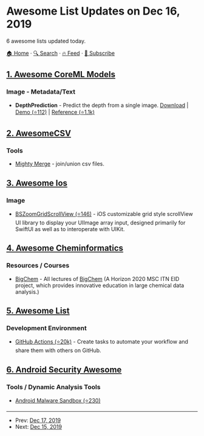 # Awesome List Updates on Dec 16, 2019

6 awesome lists updated today.

[🏠 Home](/README.md) · [🔍 Search](https://test.trackawesomelist.com/search/) · [🔥 Feed](https://test.trackawesomelist.com/feed.xml) · [📮 Subscribe](https://trackawesomelist.us17.list-manage.com/subscribe?u=d2f0117aa829c83a63ec63c2f&id=36a103854c)



## [1. Awesome CoreML Models](/content/likedan/Awesome-CoreML-Models/README.md)

### Image - Metadata/Text

*   **DepthPrediction** - Predict the depth from a single image. [Download](https://developer.apple.com/machine-learning/models/) | [Demo (⭐112)](https://github.com/tucan9389/DepthPrediction-CoreML) | [Reference (⭐1.1k)](https://github.com/iro-cp/FCRN-DepthPrediction)

## [2. AwesomeCSV](/content/secretGeek/AwesomeCSV/README.md)

### Tools

*   [Mighty Merge](https://mightymerge.io/) - join/union csv files.

## [3. Awesome Ios](/content/vsouza/awesome-ios/README.md)

### Image

*   [BSZoomGridScrollView (⭐146)](https://github.com/boraseoksoon/BSZoomGridScrollView) - iOS customizable grid style scrollView UI library to display your UIImage array input, designed primarily for SwiftUI as well as to interoperate with UIKit.

## [4. Awesome Cheminformatics](/content/hsiaoyi0504/awesome-cheminformatics/README.md)

### Resources / Courses

*   [BigChem](http://bigchem.eu/alllectures) - All lectures of [BigChem](http://bigchem.eu/) (A Horizon 2020 MSC ITN EID project, which provides innovative education in large chemical data analysis.)

## [5. Awesome List](/content/sindresorhus/awesome/README.md)

### Development Environment

*   [GitHub Actions (⭐20k)](https://github.com/sdras/awesome-actions#readme) - Create tasks to automate your workflow and share them with others on GitHub.

## [6. Android Security Awesome](/content/ashishb/android-security-awesome/README.md)

### Tools / Dynamic Analysis Tools

*   [Android Malware Sandbox (⭐230)](https://github.com/Areizen/Android-Malware-Sandbox)

---

- Prev: [Dec 17, 2019](/content/2019/12/17/README.md)
- Next: [Dec 15, 2019](/content/2019/12/15/README.md)